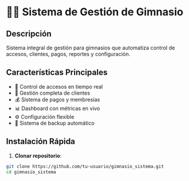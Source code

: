 # 🏋️‍♂️ Sistema de Gestión de Gimnasio

## Descripción
Sistema integral de gestión para gimnasios que automatiza control de accesos, clientes, pagos, reportes y configuración.

## Características Principales
- 🚪 Control de accesos en tiempo real
- 👥 Gestión completa de clientes
- 💰 Sistema de pagos y membresías  
- 📊 Dashboard con métricas en vivo
- ⚙️ Configuración flexible
- 💾 Sistema de backup automático

## Instalación Rápida

1. **Clonar repositorio**:
```bash
git clone https://github.com/tu-usuario/gimnasio_sistema.git
cd gimnasio_sistema
